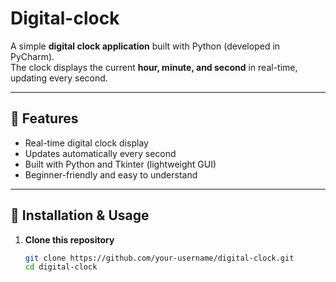 # Digital-clock
A simple **digital clock application** built with Python (developed in PyCharm).  
The clock displays the current **hour, minute, and second** in real-time, updating every second.

---

## 🚀 Features
- Real-time digital clock display  
- Updates automatically every second  
- Built with Python and Tkinter (lightweight GUI)  
- Beginner-friendly and easy to understand  

---

## 📂 Installation & Usage

1. **Clone this repository**  
   ```bash
   git clone https://github.com/your-username/digital-clock.git
   cd digital-clock

